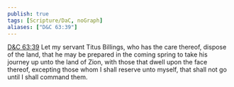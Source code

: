 ```yaml
---
publish: true
tags: [Scripture/DaC, noGraph]
aliases: ["D&C 63:39"]
---
```

[D&C 63:39](https://churchofjesuschrist.org/study/scriptures/dc-testament/dc/63?lang=eng&id=p39#p39) Let my servant Titus Billings, who has the care thereof, dispose of the land, that he may be prepared in the coming spring to take his journey up unto the land of Zion, with those that dwell upon the face thereof, excepting those whom I shall reserve unto myself, that shall not go until I shall command them.
